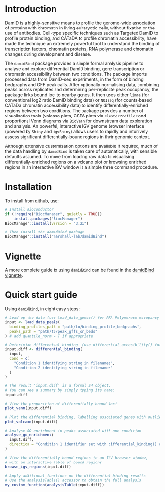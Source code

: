 # Introduction

DamID is a highly-sensitive means to profile the genome-wide association of proteins with chromatin in living eukaryotic cells, without fixation or the use of antibodies. Cell-type specific techniques such as Targeted DamID to profile protein binding, and CATaDA to profile chromatin accessibility, have made the technique an extremely powerful tool to understand the binding of transcription factors, chromatin proteins, RNA polymerase and chromatin changes during development and disease.

The `damidBind` package provides a simple formal analysis pipeline to analyse and explore differential DamID binding, gene transcription or chromatin accessibility between two conditions. The package imports processed data from DamID-seq experiments, in the form of binding bedgraphs and GFF peak calls. After optionally normalising data, combining peaks across replicates and determining per-replicate peak occupancy, the package links bound loci to nearby genes. It then uses either `limma` (for conventional log2 ratio DamID binding data) or `NOIseq` (for counts-based CATaDa chromatin accessibility data) to identify differentially-enriched regions between two conditions. The package provides a number of visualisation tools (volcano plots, GSEA plots via `ClusterProfiler` and proportional Venn diagrams via `BioVenn` for downstream data exploration and analysis. An powerful, interactive IGV genome browser interface (powered by `Shiny` and `igvShiny`) allows users to rapidly and intuitively assess significant differentially-bound regions in their genomic context.

Although extensive customisation options are available if required, much of the data handling by `damidBind` is taken care of automatically, with sensible defaults assumed. To move from loading raw data to visualising differentially-enriched regions on a volcano plot or browsing enriched regions in an interactive IGV window is a simple three command procedure.

# Installation

To install from github, use:

``` r
# Install Bioconductor
if (!require("BiocManager", quietly = TRUE))
    install.packages("BiocManager")
BiocManager::install(version = "3.21")

# Then install the damidBind package
BiocManager::install("marshall-lab/damidBind")
```

# Vignette

A more complete guide to using `damidBind` can be found in the [damidBind vignette](https://marshall-lab.org/damidBind/articles/damidBind_vignette.html).

# Quick start guide

Using `damidBind`, in eight easy steps:

``` r
# Load up the data (use load_data_genes() for RNA Polymerase occupancy data)
input <- load_data_peaks(
  binding_profiles_path = "path/to/binding_profile_bedgraphs",
  peaks_path = "path/to/peak_gffs_or_beds"
) # add quantile_norm = T if appropriate

# Deterimine differential binding  (use differential_accesibility() for CATaDa chromatin accessibility data)
input.diff <- differential_binding(
  input,
  cond = c(
    "Condition 1 identifying string in filenames",
    "Condition 2 identifying string in filenames"
  )
)

# The result 'input.diff' is a formal S4 object.
# You can see a summary by simply typing its name:
input.diff

# View the proporition of differentially bound loci
plot_venn(input.diff)

# Plot the differential binding, labelling associated genes with outliers
plot_volcano(input.diff)

# Analyse GO enrichment in peaks associated with one condition
analyse_go_enrichment(
  input.diff, 
  direction = "Condition 1 identifier set with differential_binding() above"
)

# View the differentially bound regions in an IGV browser window, 
# with an interactive table of bound regions
browse_igv_regions(input.diff)

# Apply additional functions on the differential binding results
# Use the analysisTable() accessor to obtain the full analysis
my_custom_function(analysisTable(input.diff))
```
